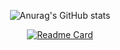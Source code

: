 <div align=center> 



![Anurag's GitHub stats](https://github-readme-stats.vercel.app/api?username=JYeongUk&show_icons=true&theme=tokyonight)

[![Readme Card](https://github-readme-stats.vercel.app/api/pin/?username=JYeongUk&repo=github-readme-stats)](https://github.com/JYeongUk)
<!--
**JYeongUk/JYeongUk** is a ✨ _special_ ✨ repository because its `README.md` (this file) appears on your GitHub profile.

Here are some ideas to get you started:

- 🔭 I’m currently working on ...
- 🌱 I’m currently learning ...
- 👯 I’m looking to collaborate on ...
- 🤔 I’m looking for help with ...
- 💬 Ask me about ...
- 📫 How to reach me: ...
- 😄 Pronouns: ...
- ⚡ Fun fact: ...
-->
</div>
